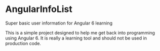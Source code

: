 # AngularInfoList
Super basic user information for Angular 6 learning

This is a simple project designed to help me get back into programming using Angular 6. It is really a learning tool and should not be used in production code.